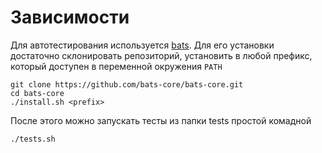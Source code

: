 # Зависимости
Для автотестирования используется [bats](https://github.com/bats-core/bats-core).
Для его установки достаточно склонировать репозиторий, установить в любой префикс, который доступен в переменной окружения `PATH`
```
git clone https://github.com/bats-core/bats-core.git
cd bats-core
./install.sh <prefix>
```
После этого можно запускать тесты из папки tests простой комадной
```
./tests.sh
```
